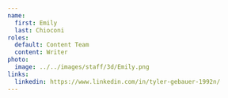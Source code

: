 ```yaml
---
name:
  first: Emily
  last: Chioconi
roles:
  default: Content Team
  content: Writer
photo:
  image: ../../images/staff/3d/Emily.png
links:
  linkedin: https://www.linkedin.com/in/tyler-gebauer-1992n/
---
```

